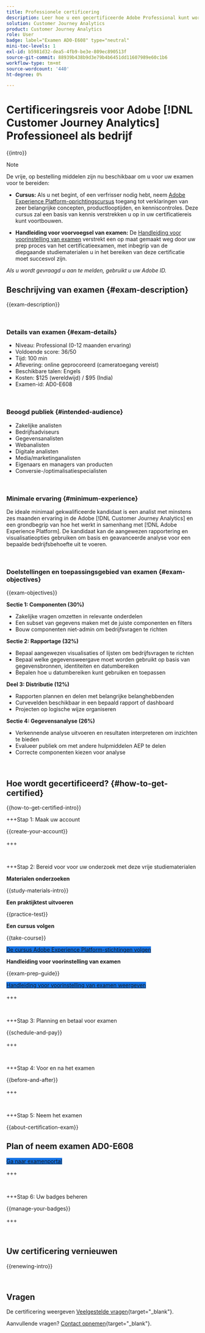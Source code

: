 ```yaml
---
title: Professionele certificering
description: Leer hoe u een gecertificeerde Adobe Professional kunt worden in [!DNL Customer Journey Analytics]
solution: Customer Journey Analytics
product: Customer Journey Analytics
role: User
badge: label="Examen AD0-E608" type="neutral"
mini-toc-levels: 1
exl-id: b5981d32-dea5-4fb9-be3e-809ec890513f
source-git-commit: 88939b438b9d3e79b4b6451dd11607989e60c1b6
workflow-type: tm+mt
source-wordcount: '440'
ht-degree: 0%

---
```


# Certificeringsreis voor Adobe [!DNL Customer Journey Analytics] Professioneel als bedrijf

{{intro}}

>[!NOTE]
>
>De vrije, op bestelling middelen zijn nu beschikbaar om u voor uw examen voor te bereiden:
>
>* **Cursus:** Als u net begint, of een verfrisser nodig hebt, neem [Adobe Experience Platform-oprichtingscursus](https://app.rockinfo.com/courses/216) toegang tot verklaringen van zeer belangrijke concepten, productlooptijden, en kenniscontroles. Deze cursus zal een basis van kennis verstrekken u op in uw certificatiereis kunt voortbouwen.
>
>* **Handleiding voor voorvoegsel van examen:** De [Handleiding voor voorinstelling van examen](https://app.rockinfo.com/courses/playScorm/375) verstrekt een op maat gemaakt weg door uw prep proces van het certificatieexamen, met inbegrip van de diepgaande studiematerialen u in het bereiken van deze certificatie moet succesvol zijn.
>
>_Als u wordt gevraagd u aan te melden, gebruikt u uw Adobe ID._

## Beschrijving van examen {#exam-description}

{{exam-description}}

<br>

### Details van examen {#exam-details}

* Niveau: Professional (0-12 maanden ervaring)
* Voldoende score: 36/50
* Tijd: 100 min
* Aflevering: online geprocoreerd (cameratoegang vereist)
* Beschikbare talen: Engels
* Kosten: $125 (wereldwijd) / $95 (India)
* Examen-id: AD0-E608

<br>

### Beoogd publiek {#intended-audience}

* Zakelijke analisten
* Bedrijfsadviseurs
* Gegevensanalisten
* Webanalisten
* Digitale analisten
* Media/marketinganalisten
* Eigenaars en managers van producten
* Conversie-/optimalisatiespecialisten

<br>

### Minimale ervaring {#minimum-experience}

De ideale minimaal gekwalificeerde kandidaat is een analist met minstens zes maanden ervaring in de Adobe [!DNL Customer Journey Analytics] en een grondbegrip van hoe het werkt in samenhang met [!DNL Adobe Experience Platform]. De kandidaat kan de aangewezen rapportering en visualisatieopties gebruiken om basis en geavanceerde analyse voor een bepaalde bedrijfsbehoefte uit te voeren.

<br>

### Doelstellingen en toepassingsgebied van examen {#exam-objectives}

{{exam-objectives}}

**Sectie 1: Componenten (30%)**

* Zakelijke vragen omzetten in relevante onderdelen
* Een subset van gegevens maken met de juiste componenten en filters
* Bouw componenten niet-admin om bedrijfsvragen te richten

**Sectie 2: Rapportage (32%)**

* Bepaal aangewezen visualisaties of lijsten om bedrijfsvragen te richten
* Bepaal welke gegevensweergave moet worden gebruikt op basis van gegevensbronnen, identiteiten en datumbereiken
* Bepalen hoe u datumbereiken kunt gebruiken en toepassen

**Deel 3: Distributie (12%)**

* Rapporten plannen en delen met belangrijke belanghebbenden
* Curvevelden beschikbaar in een bepaald rapport of dashboard
* Projecten op logische wijze organiseren

**Sectie 4: Gegevensanalyse (26%)**

* Verkennende analyse uitvoeren en resultaten interpreteren om inzichten te bieden
* Evalueer publiek om met andere hulpmiddelen AEP te delen
* Correcte componenten kiezen voor analyse

<br>

## Hoe wordt gecertificeerd? {#how-to-get-certified}

{{how-to-get-certified-intro}}

+++Stap 1: Maak uw account

{{create-your-account}}

+++

<br>

+++Stap 2: Bereid voor voor uw onderzoek met deze vrije studiematerialen

**Materialen onderzoeken**

{{study-materials-intro}}

**Een praktijktest uitvoeren**

{{practice-test}}

**Een cursus volgen**

{{take-course}}

<a href="https://app.rockinfo.com/courses/216" target="_blank" class="spectrum-Button spectrum-Button--fill spectrum-Button--accent spectrum-Button--sizeM is-margin-bottom-big-big at-element-click-tracking" style="background-color:#1473E6">

<span class="spectrum-Button-label has-no-wrap">
   De cursus Adobe Experience Platform-stichtingen volgen
</span>
</a>

**Handleiding voor voorinstelling van examen**

{{exam-prep-guide}}

<a href="https://app.rockinfo.com/courses/playScorm/375" target="_blank" class="spectrum-Button spectrum-Button--fill spectrum-Button--accent spectrum-Button--sizeM is-margin-bottom-big-big at-element-click-tracking" style="background-color:#1473E6">

<span class="spectrum-Button-label has-no-wrap">
   Handleiding voor voorinstelling van examen weergeven
</span>
</a>

+++

<br>

+++Stap 3: Planning en betaal voor examen

{{schedule-and-pay}}

+++

<br>

+++Stap 4: Voor en na het examen

{{before-and-after}}

+++

<br>

+++Stap 5: Neem het examen

{{about-certification-exam}}

## Plan of neem examen AD0-E608

<a href="https://www.certmetrics.com/adobe/candidate/examity_sso.aspx?eid=AD0-E608" target="_blank" class="spectrum-Button spectrum-Button--fill spectrum-Button--accent spectrum-Button--sizeM is-margin-bottom-big-big at-element-click-tracking" style="background-color:#1473E6">

<span class="spectrum-Button-label has-no-wrap">
   Ga naar examenportal
</span>
</a>

+++

<br>

+++Stap 6: Uw badges beheren

{{manage-your-badges}}

+++

<br>

## Uw certificering vernieuwen

{{renewing-intro}}

<br>

## Vragen

De certificering weergeven [Veelgestelde vragen](https://experienceleague.adobe.com/docs/certification/certification/faq.html){target="_blank"}.

Aanvullende vragen? [Contact opnemen](mailto:certif@adobe.com){target="_blank"}.
